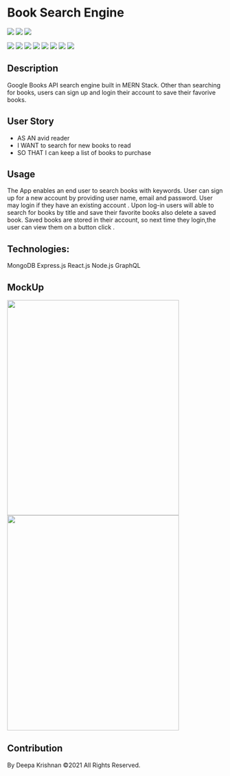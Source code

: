 # Book Search Engine 
 <p align="left">
    <img src="https://img.shields.io/github/repo-size/deeparkrish/book-search-engine" />
    <img src="https://img.shields.io/github/issues/deeparkrish/book-search-engine" />
    <img src="https://img.shields.io/github/last-commit/deeparkrish/book-search-engine" >       
  </p>
  <p align="left"> 
     <img src="https://img.shields.io/github/languages/top/deeparkrish/book-search-engine"/>
    <img src="https://img.shields.io/badge/React.js-blue"  />
    <img src="https://img.shields.io/badge/-node.js-green" />
    <img src="https://img.shields.io/badge/-express-red" >
    <img src="https://img.shields.io/badge/-JSX-orange"/>
    <img src="https://img.shields.io/badge/-HTML-lightgreen"/>
    <img src="https://img.shields.io/badge/-Mongoose -pink"/>
      <img src="https://img.shields.io/badge/-Apollo-yellow"/>


</p>
   

##  Description
Google Books API search engine built in MERN Stack. Other than searching for books, users can sign up and login their account to save their favorive books.

##  User Story
- AS AN avid reader
- I WANT to search for new books to read
- SO THAT I can keep a list of books to purchase
##  Usage
The App enables an end user to search books with keywords.
User can sign up for a new account by providing user name, email and password.
User may login if they have an existing account .
Upon log-in users will  able to search for books by title and  save their favorite books also delete a saved book.
Saved books are stored in their account, so next time they login,the user can view them on a button click .
##  Technologies:
MongoDB Express.js React.js  Node.js GraphQL 

## MockUp
  <div>
  <img src ="https://github.com/Deeparkrish/book-search-engine/blob/main/src/images/view%20all%20books.png" width = "400px" height="500px"  />
    <img src ="https://github.com/Deeparkrish/book-search-engine/blob/main/src/images/view%20saved%20books.png"  width = "400px" height = "500px"  />

 </div>


## Contribution 
By Deepa Krishnan ©2021 All Rights Reserved.
